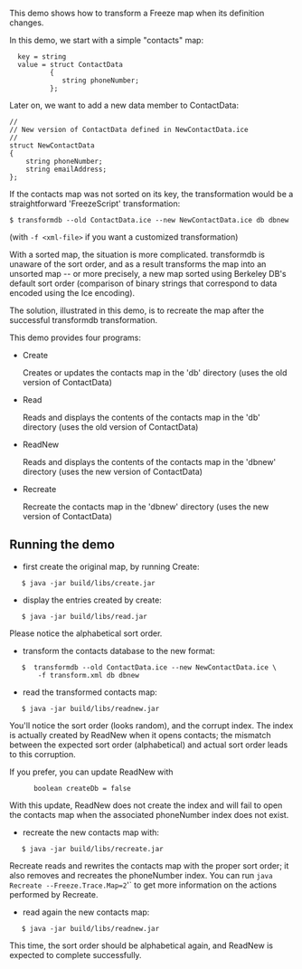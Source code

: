 This demo shows how to transform a Freeze map when its definition
changes.

In this demo, we start with a simple "contacts" map:
```
  key = string
  value = struct ContactData
          {
             string phoneNumber;
          };
```
Later on, we want to add a new data member to ContactData:
```
//
// New version of ContactData defined in NewContactData.ice
//
struct NewContactData
{
    string phoneNumber;
    string emailAddress;
};
```
If the contacts map was not sorted on its key, the transformation
would be a straightforward 'FreezeScript' transformation:
```
$ transformdb --old ContactData.ice --new NewContactData.ice db dbnew
```
(with `-f <xml-file>` if you want a customized transformation)

With a sorted map, the situation is more complicated. transformdb
is unaware of the sort order, and as a result transforms the map into
an unsorted map -- or more precisely, a new map sorted using Berkeley 
DB's default sort order (comparison of binary strings that correspond 
to data encoded using the Ice encoding).

The solution, illustrated in this demo, is to recreate the map 
after the successful transformdb transformation.

This demo provides four programs:

 - Create

   Creates or updates the contacts map in the 'db' directory (uses 
   the old version of ContactData)

 - Read

   Reads and displays the contents of the contacts map in the 'db' 
   directory (uses the old version of ContactData)

 - ReadNew

   Reads and displays the contents of the contacts map in the 'dbnew'
   directory (uses the new version of ContactData)
   
 - Recreate

   Recreate the contacts map in the 'dbnew' directory (uses the new 
   version of ContactData)


Running the demo
----------------

 - first create the original map, by running Create:
```
   $ java -jar build/libs/create.jar
```
 - display the entries created by create:
```
   $ java -jar build/libs/read.jar
```
   Please notice the alphabetical sort order.

 - transform the contacts database to the new format:
```
   $  transformdb --old ContactData.ice --new NewContactData.ice \
       -f transform.xml db dbnew
```
 - read the transformed contacts map:
```
   $ java -jar build/libs/readnew.jar
```
   You'll notice the sort order (looks random), and the corrupt index.
   The index is actually created by ReadNew when it opens contacts;
   the mismatch between the expected sort order (alphabetical) and
   actual sort order leads to this corruption.

   If you prefer, you can update ReadNew with
```
      boolean createDb = false
```
   With this update, ReadNew does not create the index and will fail
   to open the contacts map when the associated phoneNumber index does
   not exist.

 - recreate the new contacts map with:
```
   $ java -jar build/libs/recreate.jar
```
   Recreate reads and rewrites the contacts map with the proper sort
   order; it also removes and recreates the phoneNumber index. You can
   run `java Recreate --Freeze.Trace.Map=2`'` to get more information on
   the actions performed by Recreate.

 - read again the new contacts map:
```
   $ java -jar build/libs/readnew.jar
```
   This time, the sort order should be alphabetical again, and ReadNew
   is expected to complete successfully.
